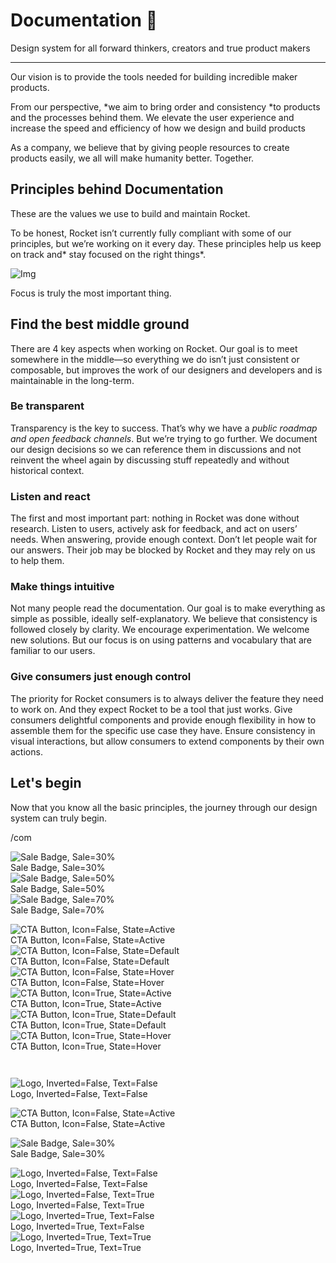 
# Documentation 🚀

Design system for all forward thinkers, creators and true product makers

---

Our vision is to provide the tools needed for building incredible maker products.

From our perspective, *we aim to bring order and consistency *to products and the processes behind them. We elevate the user experience and increase the speed and efficiency of how we design and build products

As a company, we believe that by giving people resources to create products easily, we all will make humanity better. Together.

## Principles behind Documentation

These are the values we use to build and maintain Rocket.

To be honest, Rocket isn’t currently fully compliant with some of our principles, but we’re working on it every day. These principles help us keep on track and* stay focused on the right things*.

![Img](https://studio-assets.supernova.io/design-systems/14533/9289758a-6300-472a-bbc6-a57098081abf.jpeg)

Focus is truly the most important thing.

## Find the best middle ground

There are 4 key aspects when working on Rocket. Our goal is to meet somewhere in the middle—so everything we do isn’t just consistent or composable, but improves the work of our designers and developers and is maintainable in the long-term.

### Be transparent

Transparency is the key to success. That’s why we have a *public roadmap and open feedback channels*. But we’re trying to go further. We document our design decisions so we can reference them in discussions and not reinvent the wheel again by discussing stuff repeatedly and without historical context.

### Listen and react

The first and most important part: nothing in Rocket was done without research. Listen to users, actively ask for feedback, and act on users’ needs. When answering, provide enough context. Don’t let people wait for our answers. Their job may be blocked by Rocket and they may rely on us to help them.

### Make things intuitive

Not many people read the documentation. Our goal is to make everything as simple as possible, ideally self-explanatory. We believe that consistency is followed closely by clarity. We encourage experimentation. We welcome new solutions. But our focus is on using patterns and vocabulary that are familiar to our users.

### Give consumers just enough control

The priority for Rocket consumers is to always deliver the feature they need to work on. And they expect Rocket to be a tool that just works. Give consumers delightful components and provide enough flexibility in how to assemble them for the specific use case they have. Ensure consistency in visual interactions, but allow consumers to extend components by their own actions.

## Let's begin

Now that you know all the basic principles, the journey through our design system can truly begin.

/com

  
![Sale Badge, Sale=30%](https://studio-assets.supernova.io/design-systems/14533/6526a6cc-bcaa-4011-9d08-5dd6d8231d10.png)  
Sale Badge, Sale=30%  
![Sale Badge, Sale=50%](https://studio-assets.supernova.io/design-systems/14533/cb1bec11-0316-4aa7-8dbd-a774400816e0.png)  
Sale Badge, Sale=50%  
![Sale Badge, Sale=70%](https://studio-assets.supernova.io/design-systems/14533/10e8c3ec-4303-4db0-ba29-58dfb36d5426.png)  
Sale Badge, Sale=70%  


  
![CTA Button, Icon=False, State=Active](https://studio-assets.supernova.io/design-systems/14533/105ad706-2b05-4eb9-9f0f-7b95e3cce2e4.png)  
CTA Button, Icon=False, State=Active  
![CTA Button, Icon=False, State=Default](https://studio-assets.supernova.io/design-systems/14533/2b91ada8-a5d1-4609-addd-55c2e558fb93.png)  
CTA Button, Icon=False, State=Default  
![CTA Button, Icon=False, State=Hover](https://studio-assets.supernova.io/design-systems/14533/6564dc10-fbc2-4351-8f54-de22193b5483.png)  
CTA Button, Icon=False, State=Hover  
![CTA Button, Icon=True, State=Active](https://studio-assets.supernova.io/design-systems/14533/f2b3e342-45a5-4149-abe0-103e6a4c03d5.png)  
CTA Button, Icon=True, State=Active  
![CTA Button, Icon=True, State=Default](https://studio-assets.supernova.io/design-systems/14533/9cb1393e-65ac-4533-80de-e8eb9c5fd8a3.png)  
CTA Button, Icon=True, State=Default  
![CTA Button, Icon=True, State=Hover](https://studio-assets.supernova.io/design-systems/14533/5a94fe54-ed07-4097-ac4c-16008ae97a82.png)  
CTA Button, Icon=True, State=Hover  


```javascript  
  
```

  
![Logo, Inverted=False, Text=False](https://studio-assets.supernova.io/design-systems/14533/ee1d1ff9-975e-469e-9d9b-48a7f535c089.png)  
Logo, Inverted=False, Text=False  


  
  


  
![CTA Button, Icon=False, State=Active](https://studio-assets.supernova.io/design-systems/14533/105ad706-2b05-4eb9-9f0f-7b95e3cce2e4.png)  
CTA Button, Icon=False, State=Active  


  
![Sale Badge, Sale=30%](https://studio-assets.supernova.io/design-systems/14533/6526a6cc-bcaa-4011-9d08-5dd6d8231d10.png)  
Sale Badge, Sale=30%  


  
![Logo, Inverted=False, Text=False](https://studio-assets.supernova.io/design-systems/14533/ee1d1ff9-975e-469e-9d9b-48a7f535c089.png)  
Logo, Inverted=False, Text=False  
![Logo, Inverted=False, Text=True](https://studio-assets.supernova.io/design-systems/14533/dcccbf71-b88f-4118-b9da-34bd6d54a5b7.png)  
Logo, Inverted=False, Text=True  
![Logo, Inverted=True, Text=False](https://studio-assets.supernova.io/design-systems/14533/bdd14f93-e089-42e3-a142-1ebae6910d55.png)  
Logo, Inverted=True, Text=False  
![Logo, Inverted=True, Text=True](https://studio-assets.supernova.io/design-systems/14533/374a3d51-63ef-45dc-9486-ee3261456ea0.png)  
Logo, Inverted=True, Text=True  
